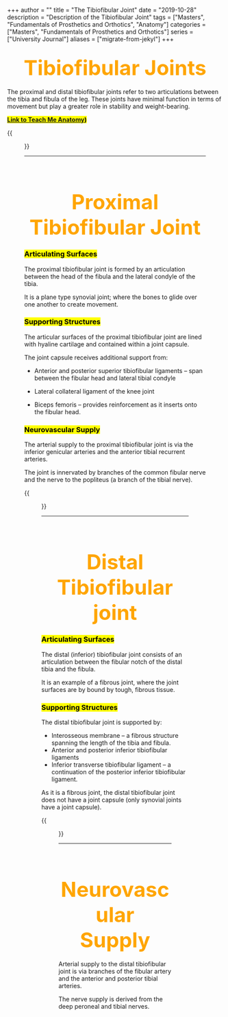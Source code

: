 +++
author = ""
title = "The Tibiofibular Joint"
date = "2019-10-28"
description = "Description of the Tibiofibular Joint"
tags = ["Masters", "Fundamentals of Prosthetics and Orthotics", "Anatomy"]
categories = ["Masters", "Fundamentals of Prosthetics and Orthotics"]
series = ["University Journal"]
aliases = ["migrate-from-jekyl"]
+++

<font size="+7" color="orange"><center> Tibiofibular Joints </center></font>  
---

The proximal and distal tibiofibular joints refer to two articulations between the tibia and fibula of the leg. These joints have minimal function in terms of movement but play a greater role in stability and weight-bearing.

**<mark>[Link to Teach Me Anatomy](https://teachmeanatomy.info/lower-limb/joints/tibiofibular-joints/))<mark>**

{{<figure src="/Ligaments-and-joints/The-Proximal-and-Distal-Tibiofibular-Joints-600x730.jpg" class="post-cover" align="centre">}}

---

<br><br>

<font size="+7" color="orange"><center> Proximal Tibiofibular Joint </center></font>  
---

### **<mark>Articulating Surfaces<mark>**
The proximal tibiofibular joint is formed by an articulation between the head of the fibula and the lateral condyle of the tibia.

It is a plane type synovial joint; where the bones to glide over one another to create movement.

### **<mark>Supporting Structures<mark>**
The articular surfaces of the proximal tibiofibular joint are lined with hyaline cartilage and contained within a joint capsule.

The joint capsule receives additional support from:

- Anterior and posterior superior tibiofibular ligaments – span between the fibular head and lateral tibial condyle

- Lateral collateral ligament of the knee joint

- Biceps femoris – provides reinforcement as it inserts onto the fibular head.

### **<mark>Neurovascular Supply<mark>**
The arterial supply to the proximal tibiofibular joint is via the inferior genicular arteries and the anterior tibial recurrent arteries.

The joint is innervated by branches of the common fibular nerve and the nerve to the popliteus (a branch of the tibial nerve).

{{<figure src="/Ligaments-and-joints/Proximal-Tibiofibular-Joint-768x470.jpg" class="post-cover" align="centre">}}

---

<br><br>

<font size="+7" color="orange"><center> Distal Tibiofibular joint </center></font>  
---

### **<mark>Articulating Surfaces<mark>**
The distal (inferior) tibiofibular joint consists of an articulation between the fibular notch of the distal tibia and the fibula.

It is an example of a fibrous joint, where the joint surfaces are by bound by tough, fibrous tissue.

### **<mark>Supporting Structures<mark>**
The distal tibiofibular joint is supported by:

- Interosseous membrane – a fibrous structure spanning the length of the tibia and fibula.
- Anterior and posterior inferior tibiofibular ligaments 
- Inferior transverse tibiofibular ligament – a continuation of the posterior inferior tibiofibular ligament.

As it is a fibrous joint, the distal tibiofibular joint does not have a joint capsule (only synovial joints have a joint capsule).

{{<figure src="/Ligaments-and-joints/Distal-Tibiofibular-Joint.jpg" class="post-cover" align="centre">}}

---

<br><br>

<font size="+7" color="orange"><center> Neurovascular Supply </center></font>  
---

Arterial supply to the distal tibiofibular joint is via branches of the fibular artery and the anterior and posterior tibial arteries.

The nerve supply is derived from the deep peroneal and tibial nerves.